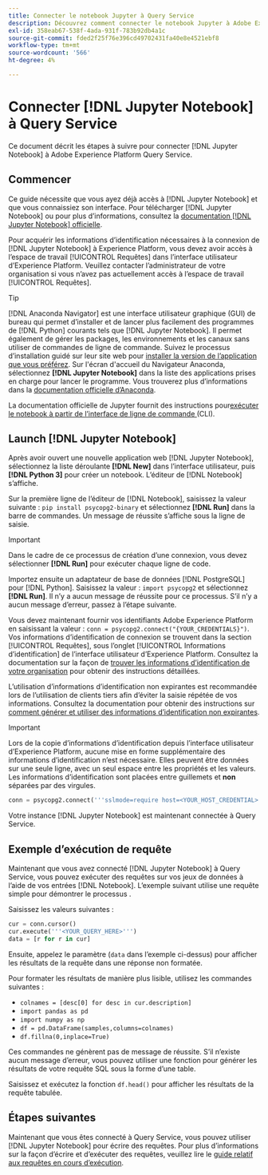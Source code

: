 ```yaml
---
title: Connecter le notebook Jupyter à Query Service
description: Découvrez comment connecter le notebook Jupyter à Adobe Experience Platform Query Service.
exl-id: 358eab67-538f-4ada-931f-783b92db4a1c
source-git-commit: fded2f25f76e396cd49702431fa40e8e4521ebf8
workflow-type: tm+mt
source-wordcount: '566'
ht-degree: 4%

---
```


# Connecter [!DNL Jupyter Notebook] à Query Service

Ce document décrit les étapes à suivre pour connecter [!DNL Jupyter Notebook] à Adobe Experience Platform Query Service.

## Commencer

Ce guide nécessite que vous ayez déjà accès à [!DNL Jupyter Notebook] et que vous connaissiez son interface. Pour télécharger [!DNL Jupyter Notebook] ou pour plus d’informations, consultez la [documentation  [!DNL Jupyter Notebook] officielle](https://jupyter.org/).

Pour acquérir les informations d’identification nécessaires à la connexion de [!DNL Jupyter Notebook] à Experience Platform, vous devez avoir accès à l’espace de travail [!UICONTROL Requêtes] dans l’interface utilisateur d’Experience Platform. Veuillez contacter l’administrateur de votre organisation si vous n’avez pas actuellement accès à l’espace de travail [!UICONTROL Requêtes].

>[!TIP]
>
>[!DNL Anaconda Navigator] est une interface utilisateur graphique (GUI) de bureau qui permet d’installer et de lancer plus facilement des programmes de [!DNL Python] courants tels que [!DNL Jupyter Notebook]. Il permet également de gérer les packages, les environnements et les canaux sans utiliser de commandes de ligne de commande.
>Suivez le processus d’installation guidé sur leur site web pour [installer la version de l’application que vous préférez](https://docs.anaconda.com/anaconda/install/).
>Sur l&#39;écran d&#39;accueil du Navigateur Anaconda, sélectionnez **[!DNL Jupyter Notebook]** dans la liste des applications prises en charge pour lancer le programme.
>Vous trouverez plus d’informations dans la [documentation officielle d’Anaconda](https://docs.anaconda.com/anaconda/navigator/).

La documentation officielle de Jupyter fournit des instructions pour [&#x200B; exécuter le notebook à partir de l’interface de ligne de commande &#x200B;](https://docs.jupyter.org/en/latest/running.html#how-do-i-open-a-specific-notebook) (CLI).

## Launch [!DNL Jupyter Notebook]

Après avoir ouvert une nouvelle application web [!DNL Jupyter Notebook], sélectionnez la liste déroulante **[!DNL New]** dans l’interface utilisateur, puis **[!DNL Python 3]** pour créer un notebook. L’éditeur de [!DNL Notebook] s’affiche.

Sur la première ligne de l’éditeur de [!DNL Notebook], saisissez la valeur suivante : `pip install psycopg2-binary` et sélectionnez **[!DNL Run]** dans la barre de commandes. Un message de réussite s’affiche sous la ligne de saisie.

>[!IMPORTANT]
>
>Dans le cadre de ce processus de création d’une connexion, vous devez sélectionner **[!DNL Run]** pour exécuter chaque ligne de code.

Importez ensuite un adaptateur de base de données [!DNL PostgreSQL] pour [!DNL Python]. Saisissez la valeur : `import psycopg2` et sélectionnez **[!DNL Run]**. Il n’y a aucun message de réussite pour ce processus. S’il n’y a aucun message d’erreur, passez à l’étape suivante.

Vous devez maintenant fournir vos identifiants Adobe Experience Platform en saisissant la valeur : `conn = psycopg2.connect("{YOUR_CREDENTIALS}")`. Vos informations d’identification de connexion se trouvent dans la section [!UICONTROL Requêtes], sous l’onglet [!UICONTROL Informations d’identification] de l’interface utilisateur d’Experience Platform. Consultez la documentation sur la façon de [trouver les informations d’identification de votre organisation](../ui/credentials.md) pour obtenir des instructions détaillées.

L’utilisation d’informations d’identification non expirantes est recommandée lors de l’utilisation de clients tiers afin d’éviter la saisie répétée de vos informations. Consultez la documentation pour obtenir des instructions sur [comment générer et utiliser des informations d’identification non expirantes](../ui/credentials.md#non-expiring-credentials).

>[!IMPORTANT]
>
>Lors de la copie d’informations d’identification depuis l’interface utilisateur d’Experience Platform, aucune mise en forme supplémentaire des informations d’identification n’est nécessaire. Elles peuvent être données sur une seule ligne, avec un seul espace entre les propriétés et les valeurs. Les informations d’identification sont placées entre guillemets et **non** séparées par des virgules.

```python
conn = psycopg2.connect('''sslmode=require host=<YOUR_HOST_CREDENTIAL> port=80 dbname=prod:all user=<YOUR_ORGANIZATION_ID> password=<YOUR_PASSWORD>''')"
```

Votre instance [!DNL Jupyter Notebook] est maintenant connectée à Query Service.

## Exemple d’exécution de requête

Maintenant que vous avez connecté [!DNL Jupyter Notebook] à Query Service, vous pouvez exécuter des requêtes sur vos jeux de données à l’aide de vos entrées [!DNL Notebook]. L’exemple suivant utilise une requête simple pour démontrer le processus .

Saisissez les valeurs suivantes :

```python
cur = conn.cursor()
cur.execute('''<YOUR_QUERY_HERE>''')
data = [r for r in cur]
```

Ensuite, appelez le paramètre (`data` dans l’exemple ci-dessus) pour afficher les résultats de la requête dans une réponse non formatée.

Pour formater les résultats de manière plus lisible, utilisez les commandes suivantes :

- `colnames = [desc[0] for desc in cur.description]`
- `import pandas as pd`
- `import numpy as np`
- `df = pd.DataFrame(samples,columns=colnames)`
- `df.fillna(0,inplace=True)`

Ces commandes ne génèrent pas de message de réussite. S’il n’existe aucun message d’erreur, vous pouvez utiliser une fonction pour générer les résultats de votre requête SQL sous la forme d’une table.

Saisissez et exécutez la fonction `df.head()` pour afficher les résultats de la requête tabulée.

## Étapes suivantes

Maintenant que vous êtes connecté à Query Service, vous pouvez utiliser [!DNL Jupyter Notebook] pour écrire des requêtes. Pour plus d’informations sur la façon d’écrire et d’exécuter des requêtes, veuillez lire le [guide relatif aux requêtes en cours d’exécution](../best-practices/writing-queries.md).
